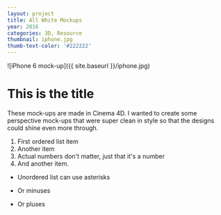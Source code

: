 ```yaml
---
layout: project
title: All White Mockups
year: 2016
categories: 3D, Resource
thumbnail: iphone.jpg
thumb-text-color: '#222222'
---
```


![iPhone 6 mock-up]({{ site.baseurl }}/iphone.jpg)

# This is the title

These mock-ups are made in Cinema 4D. I wanted to create some perspective mock-ups that were super clean in style so that the designs could shine even more through.

1. First ordered list item
2. Another item
1. Actual numbers don't matter, just that it's a number
4. And another item.

* Unordered list can use asterisks
- Or minuses
+ Or pluses
